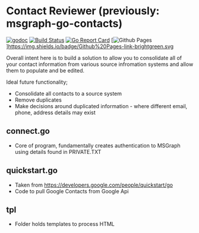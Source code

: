 # Contact Reviewer (previously: msgraph-go-contacts)

[![godoc](https://godoc.org/github.com/darren0609/msgraph-go-contacts?status.svg)](https://godoc.org/github.com/darren0609/msgraph-go-contacts)
[![Build Status](https://travis-ci.org/darren0609/msgraph-go-contacts.svg?branch=master)](https://travis-ci.org/darren0609/msgraph-go-contacts)
[![Go Report Card](https://goreportcard.com/badge/github.com/darren0609/msgraph-go-contacts)](https://goreportcard.com/report/github.com/darren0609/msgraph-go-contacts)
[![Github Pages](https://darren0609.github.io/Contact-Reviewier/)]https://img.shields.io/badge/Github%20Pages-link-brightgreen.svg

Overall intent here is to build a solution to allow you to consolidate all of your contact information from various source infromation systems and allow them to populate and be edited. 

Ideal future functionality; 
* Consolidate all contacts to a source system
* Remove duplicates
* Make decisions around duplicated information - where different email, phone, address details may exist

## connect.go 

- Core of program, fundamentally creates authentication to MSGraph using details found in PRIVATE.TXT


## quickstart.go 

- Taken from https://developers.google.com/people/quickstart/go 
- Code to pull Google Contacts from Google Api

## tpl 

- Folder holds templates to process HTML

